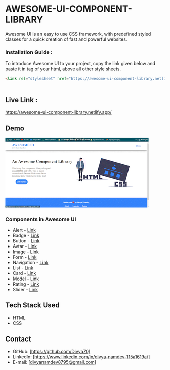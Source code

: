 # AWESOME-UI-COMPONENT-LIBRARY
Awesome UI is an easy to use CSS framework, with predefined styled classes for a quick creation of fast and powerful websites.

### Installation Guide :
To introduce Awesome UI to your project, copy the link given below and paste it in <head> tag of your html, above all other style sheets.
 
 ```html
 <link rel="stylesheet" href="https://awesome-ui-component-library.netlify.app/components.css"> 
                     
```
 
 ## Live Link :
 https://awesome-ui-component-library.netlify.app/
 
 ## Demo
![](/images/cl-preview.gif)
 
 ### Components in Awesome UI

 * Alert - [Link](https://awesome-ui-component-library.netlify.app/pages/alert/alert)
 * Badge - [Link](https://awesome-ui-component-library.netlify.app/pages/badge/badge)
 * Button - [Link](https://awesome-ui-component-library.netlify.app/pages/button/button)
 * Avtar - [Link](https://awesome-ui-component-library.netlify.app/pages/avatar/avatar)
 * Image - [Link](https://awesome-ui-component-library.netlify.app/pages/image/image)
 * Form - [Link](https://awesome-ui-component-library.netlify.app/pages/input/input)
 * Navigation - [Link](https://awesome-ui-component-library.netlify.app/pages/navigation/navigation)
 * List - [Link](https://awesome-ui-component-library.netlify.app/pages/list/list)
 * Card - [Link](https://awesome-ui-component-library.netlify.app/pages/card/card)
 * Model - [Link](https://awesome-ui-component-library.netlify.app/pages/modal/modal)
 * Rating - [Link](https://awesome-ui-component-library.netlify.app/pages/rating/rating)
 * Slider - [Link](https://awesome-ui-component-library.netlify.app/pages/slider/slider)
 
 
 ## Tech Stack Used
 - HTML 
 - CSS
 
 ## Contact 
 - GitHub: [https://github.com/Divya70]
- LinkedIn: [https://www.linkedin.com/in/divya-namdev-115a1619a/]
- E-mail: [divyanamdev8795@gmail.com]
 
 
